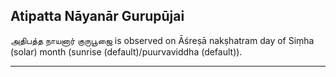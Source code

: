 ## Atipatta Nāyanār Gurupūjai
அதிபத்த நாயனார் குருபூஜை is observed on Āśreṣā nakṣhatram day of Siṃha (solar) month (sunrise (default)/puurvaviddha (default)).



---
